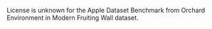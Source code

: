 License is unknown for the Apple Dataset Benchmark from Orchard Environment in Modern Fruiting Wall dataset.